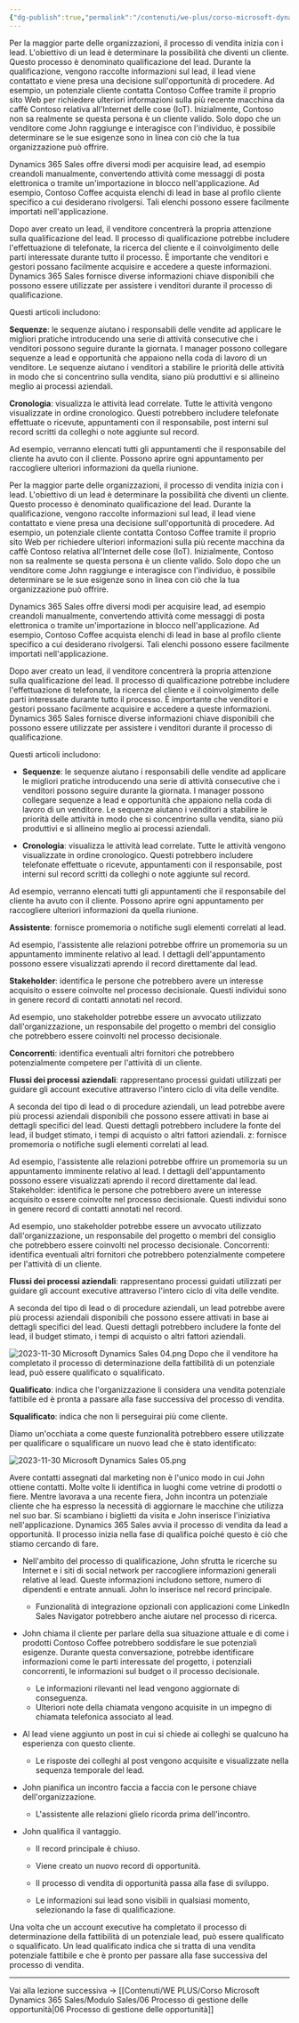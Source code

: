 ```yaml
---
{"dg-publish":true,"permalink":"/contenuti/we-plus/corso-microsoft-dynamics-365-sales/modulo-sales/05-descrizione-dei-lead-e-del-processo-di-qualifica/"}
---
```



Per la maggior parte delle organizzazioni, il processo di vendita inizia con i lead. L'obiettivo di un lead è determinare la possibilità che diventi un cliente. Questo processo è denominato qualificazione del lead. Durante la qualificazione, vengono raccolte informazioni sul lead, il lead viene contattato e viene presa una decisione sull'opportunità di procedere. Ad esempio, un potenziale cliente contatta Contoso Coffee tramite il proprio sito Web per richiedere ulteriori informazioni sulla più recente macchina da caffè Contoso relativa all'Internet delle cose (IoT). Inizialmente, Contoso non sa realmente se questa persona è un cliente valido. Solo dopo che un venditore come John raggiunge e interagisce con l'individuo, è possibile determinare se le sue esigenze sono in linea con ciò che la tua organizzazione può offrire.

Dynamics 365 Sales offre diversi modi per acquisire lead, ad esempio creandoli manualmente, convertendo attività come messaggi di posta elettronica o tramite un'importazione in blocco nell'applicazione. Ad esempio, Contoso Coffee acquista elenchi di lead in base al profilo cliente specifico a cui desiderano rivolgersi. Tali elenchi possono essere facilmente importati nell'applicazione.

Dopo aver creato un lead, il venditore concentrerà la propria attenzione sulla qualificazione del lead. Il processo di qualificazione potrebbe includere l'effettuazione di telefonate, la ricerca del cliente e il coinvolgimento delle parti interessate durante tutto il processo. È importante che venditori e gestori possano facilmente acquisire e accedere a queste informazioni. Dynamics 365 Sales fornisce diverse informazioni chiave disponibili che possono essere utilizzate per assistere i venditori durante il processo di qualificazione.

Questi articoli includono:

**Sequenze**: le sequenze aiutano i responsabili delle vendite ad applicare le migliori pratiche introducendo una serie di attività consecutive che i venditori possono seguire durante la giornata. I manager possono collegare sequenze a lead e opportunità che appaiono nella coda di lavoro di un venditore. Le sequenze aiutano i venditori a stabilire le priorità delle attività in modo che si concentrino sulla vendita, siano più produttivi e si allineino meglio ai processi aziendali.

**Cronologia**: visualizza le attività lead correlate. Tutte le attività vengono visualizzate in ordine cronologico. Questi potrebbero includere telefonate effettuate o ricevute, appuntamenti con il responsabile, post interni sul record scritti da colleghi o note aggiunte sul record.

Ad esempio, verranno elencati tutti gli appuntamenti che il responsabile del cliente ha avuto con il cliente. Possono aprire ogni appuntamento per raccogliere ulteriori informazioni da quella riunione.

Per la maggior parte delle organizzazioni, il processo di vendita inizia con i lead. L'obiettivo di un lead è determinare la possibilità che diventi un cliente. Questo processo è denominato qualificazione del lead. Durante la qualificazione, vengono raccolte informazioni sul lead, il lead viene contattato e viene presa una decisione sull'opportunità di procedere. Ad esempio, un potenziale cliente contatta Contoso Coffee tramite il proprio sito Web per richiedere ulteriori informazioni sulla più recente macchina da caffè Contoso relativa all'Internet delle cose (IoT). Inizialmente, Contoso non sa realmente se questa persona è un cliente valido. Solo dopo che un venditore come John raggiunge e interagisce con l'individuo, è possibile determinare se le sue esigenze sono in linea con ciò che la tua organizzazione può offrire.

Dynamics 365 Sales offre diversi modi per acquisire lead, ad esempio creandoli manualmente, convertendo attività come messaggi di posta elettronica o tramite un'importazione in blocco nell'applicazione. Ad esempio, Contoso Coffee acquista elenchi di lead in base al profilo cliente specifico a cui desiderano rivolgersi. Tali elenchi possono essere facilmente importati nell'applicazione.

Dopo aver creato un lead, il venditore concentrerà la propria attenzione sulla qualificazione del lead. Il processo di qualificazione potrebbe includere l'effettuazione di telefonate, la ricerca del cliente e il coinvolgimento delle parti interessate durante tutto il processo. È importante che venditori e gestori possano facilmente acquisire e accedere a queste informazioni. Dynamics 365 Sales fornisce diverse informazioni chiave disponibili che possono essere utilizzate per assistere i venditori durante il processo di qualificazione.

Questi articoli includono:

* **Sequenze**: le sequenze aiutano i responsabili delle vendite ad applicare le migliori pratiche introducendo una serie di attività consecutive che i venditori possono seguire durante la giornata. I manager possono collegare sequenze a lead e opportunità che appaiono nella coda di lavoro di un venditore. Le sequenze aiutano i venditori a stabilire le priorità delle attività in modo che si concentrino sulla vendita, siano più produttivi e si allineino meglio ai processi aziendali.

* **Cronologia**: visualizza le attività lead correlate. Tutte le attività vengono visualizzate in ordine cronologico. Questi potrebbero includere telefonate effettuate o ricevute, appuntamenti con il responsabile, post interni sul record scritti da colleghi o note aggiunte sul record.

Ad esempio, verranno elencati tutti gli appuntamenti che il responsabile del cliente ha avuto con il cliente. Possono aprire ogni appuntamento per raccogliere ulteriori informazioni da quella riunione.

**Assistente**: fornisce promemoria o notifiche sugli elementi correlati al lead.

Ad esempio, l'assistente alle relazioni potrebbe offrire un promemoria su un appuntamento imminente relativo al lead. I dettagli dell'appuntamento possono essere visualizzati aprendo il record direttamente dal lead.

**Stakeholder**: identifica le persone che potrebbero avere un interesse acquisito o essere coinvolte nel processo decisionale. Questi individui sono in genere record di contatti annotati nel record.

Ad esempio, uno stakeholder potrebbe essere un avvocato utilizzato dall'organizzazione, un responsabile del progetto o membri del consiglio che potrebbero essere coinvolti nel processo decisionale.

**Concorrenti**: identifica eventuali altri fornitori che potrebbero potenzialmente competere per l'attività di un cliente.

**Flussi dei processi aziendali**: rappresentano processi guidati utilizzati per guidare gli account executive attraverso l'intero ciclo di vita delle vendite.

A seconda del tipo di lead o di procedure aziendali, un lead potrebbe avere più processi aziendali disponibili che possono essere attivati in base ai dettagli specifici del lead. Questi dettagli potrebbero includere la fonte del lead, il budget stimato, i tempi di acquisto o altri fattori aziendali. z: fornisce promemoria o notifiche sugli elementi correlati al lead.

Ad esempio, l'assistente alle relazioni potrebbe offrire un promemoria su un appuntamento imminente relativo al lead. I dettagli dell'appuntamento possono essere visualizzati aprendo il record direttamente dal lead.
Stakeholder: identifica le persone che potrebbero avere un interesse acquisito o essere coinvolte nel processo decisionale. Questi individui sono in genere record di contatti annotati nel record.

Ad esempio, uno stakeholder potrebbe essere un avvocato utilizzato dall'organizzazione, un responsabile del progetto o membri del consiglio che potrebbero essere coinvolti nel processo decisionale.
Concorrenti: identifica eventuali altri fornitori che potrebbero potenzialmente competere per l'attività di un cliente.

**Flussi dei processi aziendali**: rappresentano processi guidati utilizzati per guidare gli account executive attraverso l'intero ciclo di vita delle vendite.

A seconda del tipo di lead o di procedure aziendali, un lead potrebbe avere più processi aziendali disponibili che possono essere attivati in base ai dettagli specifici del lead. Questi dettagli potrebbero includere la fonte del lead, il budget stimato, i tempi di acquisto o altri fattori aziendali.

![2023-11-30 Microsoft Dynamics Sales 04.png](/img/user/Allegati/2023-11-30%20Microsoft%20Dynamics%20Sales%2004.png)
Dopo che il venditore ha completato il processo di determinazione della fattibilità di un potenziale lead, può essere qualificato o squalificato.

**Qualificato**: indica che l'organizzazione li considera una vendita potenziale fattibile ed è pronta a passare alla fase successiva del processo di vendita.

**Squalificato**: indica che non li perseguirai più come cliente.

Diamo un'occhiata a come queste funzionalità potrebbero essere utilizzate per qualificare o squalificare un nuovo lead che è stato identificato:

![2023-11-30 Microsoft Dynamics Sales 05.png](/img/user/Allegati/2023-11-30%20Microsoft%20Dynamics%20Sales%2005.png)

Avere contatti assegnati dal marketing non è l'unico modo in cui John ottiene contatti. Molte volte li identifica in luoghi come vetrine di prodotti o fiere. Mentre lavorava a una recente fiera, John incontra un potenziale cliente che ha espresso la necessità di aggiornare le macchine che utilizza nel suo bar. Si scambiano i biglietti da visita e John inserisce l'iniziativa nell'applicazione. Dynamics 365 Sales avvia il processo di vendita da lead a opportunità. Il processo inizia nella fase di qualifica poiché questo è ciò che stiamo cercando di fare.

* Nell'ambito del processo di qualificazione, John sfrutta le ricerche su Internet e i siti di social network per raccogliere informazioni generali relative al lead. Queste informazioni includono settore, numero di dipendenti e entrate annuali. John lo inserisce nel record principale.

	* Funzionalità di integrazione opzionali con applicazioni come LinkedIn Sales Navigator potrebbero anche aiutare nel processo di ricerca.

* John chiama il cliente per parlare della sua situazione attuale e di come i prodotti Contoso Coffee potrebbero soddisfare le sue potenziali esigenze. Durante questa conversazione, potrebbe identificare informazioni come le parti interessate del progetto, i potenziali concorrenti, le informazioni sul budget o il processo decisionale.

	* Le informazioni rilevanti nel lead vengono aggiornate di conseguenza.
	* Ulteriori note della chiamata vengono acquisite in un impegno di chiamata telefonica associato al lead.

* Al lead viene aggiunto un post in cui si chiede ai colleghi se qualcuno ha esperienza con questo cliente.

	* Le risposte dei colleghi al post vengono acquisite e visualizzate nella sequenza temporale del lead.

* John pianifica un incontro faccia a faccia con le persone chiave dell'organizzazione.

	* L'assistente alle relazioni glielo ricorda prima dell'incontro.

* John qualifica il vantaggio.

	* Il record principale è chiuso.

	* Viene creato un nuovo record di opportunità.

	* Il processo di vendita di opportunità passa alla fase di sviluppo.

	*  Le informazioni sui lead sono visibili in qualsiasi momento, selezionando la fase di qualificazione.

Una volta che un account executive ha completato il processo di determinazione della fattibilità di un potenziale lead, può essere qualificato o squalificato. Un lead qualificato indica che si tratta di una vendita potenziale fattibile e che è pronto per passare alla fase successiva del processo di vendita.

***

Vai alla lezione successiva → [[Contenuti/WE PLUS/Corso Microsoft Dynamics 365 Sales/Modulo Sales/06 Processo di gestione delle opportunità\|06 Processo di gestione delle opportunità]]

